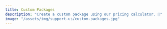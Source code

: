 ```yaml
---
title: Custom Packages
description: "Create a custom package using our pricing calculator. 📐"
image: "/assets/img/support-us/custom-packages.jpg"
---
```


<div class="uCalc_238347"></div>

<script>
  var widgetOptions238347 = {
    bg_color: "transparent"
  };
  (function () {
    var a = document.createElement("script"),
      h = "head";
    a.async = true;
    a.src = (document.location.protocol == "https:" ? "https:" : "http:") + "//ucalc.pro/api/widget.js?id=238347&t=" + Math.floor(new Date() / 18e5);
    document.getElementsByTagName(h)[0].appendChild(a)
  })();

</script>